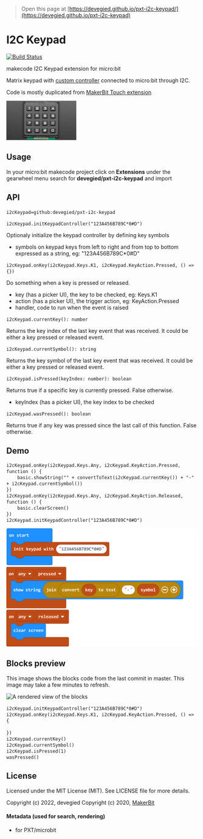 > Open this page at [https://devegied.github.io/pxt-i2c-keypad/](https://devegied.github.io/pxt-i2c-keypad)

# I2C Keypad

[![Build Status](https://travis-ci.org/devegied/pxt-i2c-keypad.svg?branch=master)](https://travis-ci.org/devegied/pxt-i2c-keypad)

makecode I2C Keypad extension for micro:bit

Matrix keypad with [custom controller](https://github.com/devegied/keypad_4x4_i2c_stm8_spl) connected to micro:bit through I2C.

Code is mostly duplicated from [MakerBit Touch extension](https://github.com/1010Technologies/pxt-makerbit-touch)

![](icon.png)

## Usage

In your micro:bit makecode project click on **Extensions** under the gearwheel menu
search for **devegied/pxt-i2c-keypad** and import

## API

```package
i2cKeypad=github:devegied/pxt-i2c-keypad
```
```sig
i2cKeypad.initKeypadController("123A456B789C*0#D")
```
Optionaly initialize the keypad controller by defining key symbols
  - symbols on keypad keys from left to right and from top to bottom expressed as a string, eg: "123A456B789C*0#D"

```sig
i2cKeypad.onKey(i2cKeypad.Keys.K1, i2cKeypad.KeyAction.Pressed, () => {})
```
Do something when a key is pressed or released.
  - key (has a picker UI), the key to be checked, eg: Keys.K1
  - action (has a picker UI), the trigger action, eg: KeyAction.Pressed
  - handler, code to run when the event is raised

```sig
i2cKeypad.currentKey(): number
```
Returns the key index of the last key event that was received. It could be either a key pressed or released event.

```sig
i2cKeypad.currentSymbol(): string
```
Returns the key symbol of the last key event that was received. It could be either a key pressed or released event.

```sig
i2cKeypad.isPressed(keyIndex: number): boolean
```
Returns true if a specific key is currently pressed. False otherwise.
  - keyIndex (has a picker UI), the key index to be checked 

```sig
i2cKeypad.wasPressed(): boolean
```
Returns true if any key was pressed since the last call of this function. False otherwise.

## Demo

```blocks
i2cKeypad.onKey(i2cKeypad.Keys.Any, i2cKeypad.KeyAction.Pressed, function () {
    basic.showString("" + convertToText(i2cKeypad.currentKey()) + "-" + i2cKeypad.currentSymbol())
})
i2cKeypad.onKey(i2cKeypad.Keys.Any, i2cKeypad.KeyAction.Released, function () {
    basic.clearScreen()
})
i2cKeypad.initKeypadController("123A456B789C*0#D")
```

![Demo code](demo.png)

## Blocks preview

This image shows the blocks code from the last commit in master.
This image may take a few minutes to refresh.

![A rendered view of the blocks](https://github.com/devegied/pxt-i2c-keypad/raw/master/.github/makecode/blocks.png)

```cards
i2cKeypad.initKeypadController("123A456B789C*0#D")
i2cKeypad.onKey(i2cKeypad.Keys.K1, i2cKeypad.KeyAction.Pressed, () => {

})
i2cKeypad.currentKey()
i2cKeypad.currentSymbol()
i2cKeypad.isPressed(1)
wasPressed()
```

## License  

Licensed under the MIT License (MIT). See LICENSE file for more details.

Copyright (c) 2022, devegied
Copyright (c) 2020, [MakerBit](https://github.com/1010Technologies/pxt-makerbit-touch)

#### Metadata (used for search, rendering)

* for PXT/microbit

<script src="https://devegied.github.io/makecode-devegied-gh-pages-embed.js"></script><script>makeCodeRender("{{ site.makecode.home_url }}", "{{ site.github.owner_name }}/{{ site.github.repository_name }}");</script>